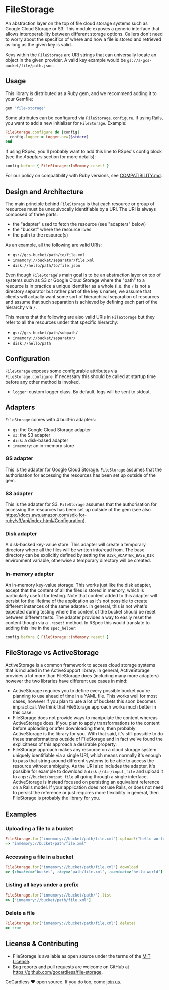 # FileStorage

An abstraction layer on the top of file cloud storage systems such as Google Cloud
Storage or S3. This module exposes a generic interface that allows interoperability
between different storage options. Callers don't need to worry about the specifics
of where and how a file is stored and retrieved as long as the given key is valid.

Keys within the `FileStorage` are URI strings that can universally locate an object
in the given provider. A valid key example would be
`gs://a-gcs-bucket/file/path.json`.

## Usage
This library is distributed as a Ruby gem, and we recommend adding it to your Gemfile:

```ruby
gem "file-storage"
```

Some attributes can be configured via `FileStorage.configure`. If using Rails, you want to
add a new initializer for `FileStorage`. Example:

```ruby
FileStorage.configure do |config|
  config.logger = Logger.new($stderr)
end
```

If using RSpec, you'll probably want to add this line to RSpec's config block (see
the *Adapters* section for more details):

```ruby
config.before { FileStorage::InMemory.reset! }
```

For our policy on compatibility with Ruby versions, see [COMPATIBILITY.md](docs/COMPATIBILITY.md).

## Design and Architecture
The main principle behind `FileStorage` is that each resource or group of resources must
be unequivocally identifiable by a URI. The URI is always composed of three parts:

- the "adapter" used to fetch the resource (see "adapters" below)
- the "bucket" where the resource lives
- the path to the resource(s)

As an example, all the following are valid URIs:

- `gs://gcs-bucket/path/to/file.xml`
- `inmemory://bucket/separator/file.xml`
- `disk://hello/path/to/file.json`

Even though `FileStorage`'s main goal is to be an abstraction layer on top of systems such
as S3 or Google Cloud Storage where the "path" to a resource is in practice a unique
identifier as a whole (i.e. the `/` is not a directory separator but rather part of the
key's name), we assume that clients will actually want some sort of hierarchical
separation of resources and assume that such separation is achieved by defining each
part of the hierarchy via `/`.

This means that the following are also valid URIs in `FileStorage` but they refer to
all the resources under that specific hierarchy:

- `gs://gcs-bucket/path/subpath/`
- `inmemory://bucket/separator/`
- `disk://hello/path`

## Configuration
`FileStorage` exposes some configurable attributes via `FileStorage.configure`. If
necessary this should be called at startup time before any other method is invoked.

- `logger`: custom logger class. By default, logs will be sent to stdout.

## Adapters

`FileStorage` comes with 4 built-in adapters:

- `gs`: the Google Cloud Storage adapter
- `s3`: the S3 adapter
- `disk`: a disk-based adapter
- `inmemory`: an in-memory store

### GS adapter
This is the adapter for Google Cloud Storage. `FileStorage` assumes that the  authorisation
for accessing the resources has been set up outside of the gem.

### S3 adapter
This is the adapter for S3. `FileStorage` assumes that the authorisation for accessing
the resources has been set up outside of the gem (see also
https://docs.aws.amazon.com/sdk-for-ruby/v3/api/index.html#Configuration).

### Disk adapter
A disk-backed key-value store. This adapter will create a temporary directory where
all the files will be written into/read from. The base directory can be explicitly
defined by setting the `DISK_ADAPTER_BASE_DIR` environment variable, otherwise a temporary
directory will be created.

### In-memory adapter
An in-memory key-value storage. This works just like the disk adapter, except that
the content of all the files is stored in memory, which is particularly useful for
testing. Note that content added to this adapter will persist for the lifetime of
the application as it's not possible to create different instances of the same adapter.
In general, this is not what's expected during testing where the content of the bucket
should be reset between different tests. The adapter provides a way to easily reset the
content though via a `.reset!` method. In RSpec this would translate to adding this line
in the `spec_helper`:

```ruby
config.before { FileStorage::InMemory.reset! }
```

## FileStorage vs ActiveStorage

ActiveStorage is a common framework to access cloud storage systems that is included in
the ActiveSupport library. In general, ActiveStorage provides a lot more than FileStorage
does (including many more adapters) however the two libraries have different use cases
in mind:

- ActiveStorage requires you to define every possible bucket you're planning to use
  ahead of time in a YAML file. This works well for most cases, however if you plan to
  use a lot of buckets this soon becomes impractical. We think that FileStorage approach
  works much better in this case.
- FileStorage does not provide ways to manipulate the content whereas ActiveStorage does.
  If you plan to apply transformations to the content before uploading or after
  downloading them, then probably ActiveStorage is the library for you. With that said,
  it's still possible to do these transformations outside of FileStorage and in fact we've
  found the explicitness of this approach a desirable property.
- FileStorage approach makes any resource on a cloud storage system uniquely identifiable
  via a single URI, which means normally it's enough to pass that string around different
  systems to be able to access the resource without ambiguity. As the URI also includes
  the adapter, it's possible for example to download a `disk://dir/input_file` and
  upload it to a `gs://bucket/output_file` all going through a single interface.
  ActiveStorage is instead focused on persisting an equivalent reference on a Rails model.
  If your application does not use Rails, or does not need to persist the reference or
  just requires more flexibility in general, then FileStorage is probably the library for
  you.


## Examples

### Uploading a file to a bucket
```ruby
FileStorage.for("inmemory://bucket/path/file.xml").upload!("hello world")
=> "inmemory://bucket/path/file.xml"
```

### Accessing a file in a bucket
```ruby
FileStorage.for("inmemory://bucket/path/file.xml").download
=> {:bucket=>"bucket", :key=>"path/file.xml", :content=>"hello world"}
```

### Listing all keys under a prefix
```ruby
FileStorage.for("inmemory://bucket/path/").list
=> ["inmemory://bucket/path/file.xml"]
```

### Delete a file
```ruby
FileStorage.for("inmemory://bucket/path/file.xml").delete!
=> true
```

## License & Contributing

* FileStorage is available as open source under the terms of the [MIT License](http://opensource.org/licenses/MIT).
* Bug reports and pull requests are welcome on GitHub at https://github.com/gocardless/file-storage.

GoCardless ♥ open source. If you do too, come [join us](https://gocardless.com/about/careers/).
